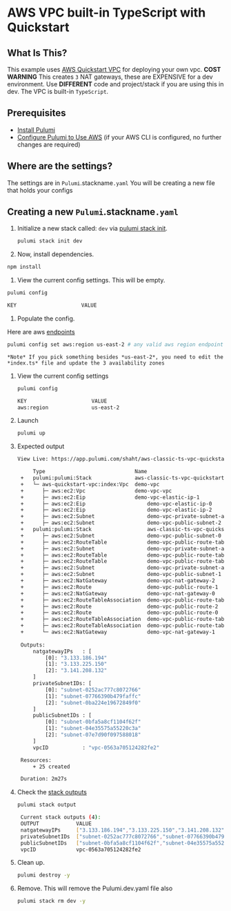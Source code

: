 # AWS VPC built-in TypeScript with Quickstart

## What Is This?

This example uses [AWS Quickstart VPC](https://www.pulumi.com/registry/packages/aws-quickstart-vpc/) for deploying your own vpc.  **COST WARNING** This creates `3` NAT gateways, these are EXPENSIVE for a dev environment.  Use **DIFFERENT** code and project/stack if you are using this in dev.  The VPC is built-in `TypeScript`.

## Prerequisites

* [Install Pulumi](https://www.pulumi.com/docs/get-started/install/)
* [Configure Pulumi to Use AWS](https://www.pulumi.com/docs/intro/cloud-providers/aws/setup/) (if your AWS CLI is configured, no further changes are required)

## Where are the settings?
 The settings are in `Pulumi`.stackname`.yaml`
 You will be creating a new file that holds your configs

## Creating a new `Pulumi`.stackname`.yaml`

 1. Initialize a new stack called: `dev` via [pulumi stack init](https://www.pulumi.com/docs/reference/cli/pulumi_stack_init/).
      ```bash
      pulumi stack init dev
      ```
 1. Now, install dependencies.

   ```bash
   npm install
   ```
 1. View the current config settings. This will be empty.
   ```bash
   pulumi config
   ```
   ```bash
   KEY                     VALUE
   ```
 1. Populate the config.

   Here are aws [endpoints](https://docs.aws.amazon.com/general/latest/gr/rande.html)
   ```bash
   pulumi config set aws:region us-east-2 # any valid aws region endpoint
   ```

    *Note* If you pick something besides *us-east-2*, you need to edit the *index.ts* file and update the 3 availability zones

1. View the current config settings
   ```bash
   pulumi config
   ```

   ```bash
   KEY                     VALUE
   aws:region              us-east-2
   ```

1. Launch
   ```bash
   pulumi up
   ```

1. Expected output

   ```bash
   View Live: https://app.pulumi.com/shaht/aws-classic-ts-vpc-quickstart/dev/updates/12

        Type                             Name                               Status       
    +   pulumi:pulumi:Stack              aws-classic-ts-vpc-quickstart-dev  creating...  
    +   └─ aws-quickstart-vpc:index:Vpc  demo-vpc                           creating..   
    +      ├─ aws:ec2:Vpc                demo-vpc-vpc                       created      
    +      ├─ aws:ec2:Eip                demo-vpc-elastic-ip-1              created      
    +      ├─ aws:ec2:Eip                    demo-vpc-elastic-ip-0                      created      
    +      ├─ aws:ec2:Eip                    demo-vpc-elastic-ip-2                      created      
    +      ├─ aws:ec2:Subnet                 demo-vpc-private-subnet-a-1                created      
    +      ├─ aws:ec2:Subnet                 demo-vpc-public-subnet-2                   created      
    +   pulumi:pulumi:Stack                  aws-classic-ts-vpc-quickstart-dev          creating...  
    +      ├─ aws:ec2:Subnet                 demo-vpc-public-subnet-0                   created      
    +      ├─ aws:ec2:RouteTable             demo-vpc-public-route-table-1              created     
    +      ├─ aws:ec2:Subnet                 demo-vpc-private-subnet-a-2                created     
    +      ├─ aws:ec2:RouteTable             demo-vpc-public-route-table-2              created     
    +      ├─ aws:ec2:RouteTable             demo-vpc-public-route-table-0              created     
    +      ├─ aws:ec2:Subnet                 demo-vpc-private-subnet-a-0                created     
    +      ├─ aws:ec2:Subnet                 demo-vpc-public-subnet-1                   created     
    +      ├─ aws:ec2:NatGateway             demo-vpc-nat-gateway-2                     created     
    +      ├─ aws:ec2:Route                  demo-vpc-public-route-1                    created     
    +      ├─ aws:ec2:NatGateway             demo-vpc-nat-gateway-0                     created     
    +      ├─ aws:ec2:RouteTableAssociation  demo-vpc-public-route-table-association-2  created     
    +      ├─ aws:ec2:Route                  demo-vpc-public-route-2                    created     
    +      ├─ aws:ec2:Route                  demo-vpc-public-route-0                    created     
    +      ├─ aws:ec2:RouteTableAssociation  demo-vpc-public-route-table-association-0  created     
    +      ├─ aws:ec2:RouteTableAssociation  demo-vpc-public-route-table-association-1  created     
    +      └─ aws:ec2:NatGateway             demo-vpc-nat-gateway-1                     created     
    
    Outputs:
        natgatewayIPs   : [
            [0]: "3.133.186.194"
            [1]: "3.133.225.150"
            [2]: "3.141.208.132"
        ]
        privateSubnetIDs: [
            [0]: "subnet-0252ac777c8072766"
            [1]: "subnet-07766390b479faffc"
            [2]: "subnet-0ba224e19672849f0"
        ]
        publicSubnetIDs : [
            [0]: "subnet-0bfa5a8cf1104f62f"
            [1]: "subnet-04e35575a55220c3a"
            [2]: "subnet-07e7d90f097588018"
        ]
        vpcID           : "vpc-0563a705124282fe2"

    Resources:
        + 25 created

    Duration: 2m27s

1. Check the  [stack outputs](https://www.pulumi.com/docs/reference/cli/pulumi_stack_output/)

   ```bash
   pulumi stack output
   ```

   ```bash
    Current stack outputs (4):
    OUTPUT            VALUE
    natgatewayIPs     ["3.133.186.194","3.133.225.150","3.141.208.132"]
    privateSubnetIDs  ["subnet-0252ac777c8072766","subnet-07766390b479faffc","subnet-0ba224e19672849f0"]
    publicSubnetIDs   ["subnet-0bfa5a8cf1104f62f","subnet-04e35575a55220c3a","subnet-07e7d90f097588018"]
    vpcID             vpc-0563a705124282fe2
   ```

1. Clean up.  
   ```bash
   pulumi destroy -y
   ```

1. Remove.   This will remove the Pulumi.dev.yaml file also
   ```bash
   pulumi stack rm dev -y
   ```